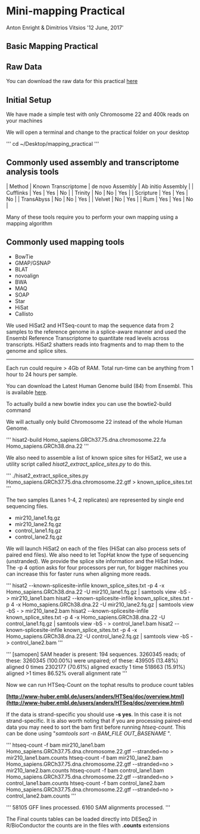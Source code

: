 Mini-mapping Practical
================
Anton Enright & Dimitrios Vitsios
'12 June, 2017'

Basic Mapping Practical
-------

## Raw Data

You can download the raw data for this practical [here](data)

## Initial Setup

We have made a simple test with only Chromosome 22 and 400k reads on your machines

We will open a terminal and change to the practical folder on your desktop

'''
cd ~/Desktop/mapping_practical
'''

## Commonly used assembly and transcriptome analysis tools

| Method | Known Transcriptome | de novo Assembly | Ab initio Assembly |
| Cufflinks | Yes | Yes | No |
| Trinity | No | No | Yes |
| Scripture | Yes | Yes | No |
| TransAbyss | No | No | Yes |
| Velvet | No | Yes |
| Rum | Yes | Yes | No |

Many of these tools require you to perform your own mapping using a mapping algorithm

## Commonly used mapping tools

*   BowTie
*   GMAP/GSNAP
*   BLAT
*   novoalign
*   BWA
*   MAQ
*   SOAP
*   Star
*   HiSat
*   Callisto

We used HiSat2 and HTSeq-count to map the sequence data from 2 samples to the reference genome in a splice-aware manner and used the Ensembl Reference Transcriptome to quantitate read levels across transcripts. HiSat2 shatters reads into fragments and to map them to the genome and splice sites.

* * *

Each run could require > 4Gb of RAM. Total run-time can be anything from 1 hour to 24 hours per sample.

You can download the Latest Human Genome build (84) from Ensembl. This is available [here](http://www.ensembl.org/info/data/ftp/index.html).

To actually build a new bowtie index you can use the bowtie2-build command

We will actually only build Chromosome 22 instead of the whole Human Genome.

'''
hisat2-build Homo_sapiens.GRCh37.75.dna.chromosome.22.fa Homo_sapiens.GRCh38.dna.22
'''

We also need to assemble a list of known spice sites for HiSat2, we use a utility script called _hisat2_extract_splice_sites.py_ to do this.

'''
./hisat2_extract_splice_sites.py Homo_sapiens.GRCh37.75.dna.chromosome.22.gtf > known_splice_sites.txt
'''

The two samples (Lanes 1-4, 2 replicates) are represented by single end sequencing files.

*   mir210_lane1.fq.gz
*   mir210_lane2.fq.gz
*   control_lane1.fq.gz
*   control_lane2.fq.gz

We will launch HiSat2 on each of the files (HiSat can also process sets of paired end files). We also need to let TopHat know the type of sequencing (unstranded). We provide the splice site information and the HiSat Index. The -p 4 option asks for four processors per run, for bigger machines you can increase this for faster runs when aligning more reads.

'''
hisat2 --known-splicesite-infile known_splice_sites.txt -p 4 -x Homo_sapiens.GRCh38.dna.22 -U mir210_lane1.fq.gz | samtools view -bS - > mir210_lane1.bam
hisat2 --known-splicesite-infile known_splice_sites.txt -p 4 -x Homo_sapiens.GRCh38.dna.22 -U mir210_lane2.fq.gz | samtools view -bS - > mir210_lane2.bam
hisat2 --known-splicesite-infile known_splice_sites.txt -p 4 -x Homo_sapiens.GRCh38.dna.22 -U control_lane1.fq.gz | samtools view -bS - > control_lane1.bam
hisat2 --known-splicesite-infile known_splice_sites.txt -p 4 -x Homo_sapiens.GRCh38.dna.22 -U control_lane2.fq.gz | samtools view -bS - > control_lane2.bam
'''

'''
[samopen] SAM header is present: 194 sequences.
3260345 reads; of these:
  3260345 (100.00%) were unpaired; of these:
    439505 (13.48%) aligned 0 times
    2302177 (70.61%) aligned exactly 1 time
    518663 (15.91%) aligned >1 times
86.52% overall alignment rate
'''

Now we can run HTSeq-Count on the tophat results to produce count tables

**[http://www-huber.embl.de/users/anders/HTSeq/doc/overview.html](http://www-huber.embl.de/users/anders/HTSeq/doc/overview.html)**

If the data is strand-specific you should use **-s yes**. In this case it is not strand-specific. It is also worth noting that if you are processing paired-end data you may need to sort the bam first before running _htseq-count_. This can be done using "_samtools sort -n BAM_FILE OUT_BASENAME_ ".

'''
htseq-count -f bam mir210_lane1.bam Homo_sapiens.GRCh37.75.dna.chromosome.22.gtf --stranded=no > mir210_lane1.bam.counts
htseq-count -f bam mir210_lane2.bam Homo_sapiens.GRCh37.75.dna.chromosome.22.gtf --stranded=no > mir210_lane2.bam.counts
htseq-count -f bam control_lane1.bam  Homo_sapiens.GRCh37.75.dna.chromosome.22.gtf --stranded=no > control_lane1.bam.counts
htseq-count -f bam control_lane2.bam  Homo_sapiens.GRCh37.75.dna.chromosome.22.gtf --stranded=no > control_lane2.bam.counts
'''

'''
58105 GFF lines processed.
6160 SAM alignments  processed.
'''

The Final counts tables can be loaded directly into DESeq2 in R/BioConductor the counts are in the files with **.counts** extensions
